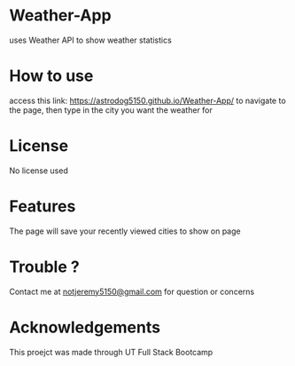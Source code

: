 # Weather-App
uses Weather API to show weather statistics

# How to use
access this link: 
https://astrodog5150.github.io/Weather-App/
to navigate to the page, then type in the city you want the weather for

# License
No license used

# Features
The page will save your recently viewed cities to show on page

# Trouble ?
Contact me at notjeremy5150@gmail.com for question or concerns

# Acknowledgements
This proejct was made through UT Full Stack Bootcamp
